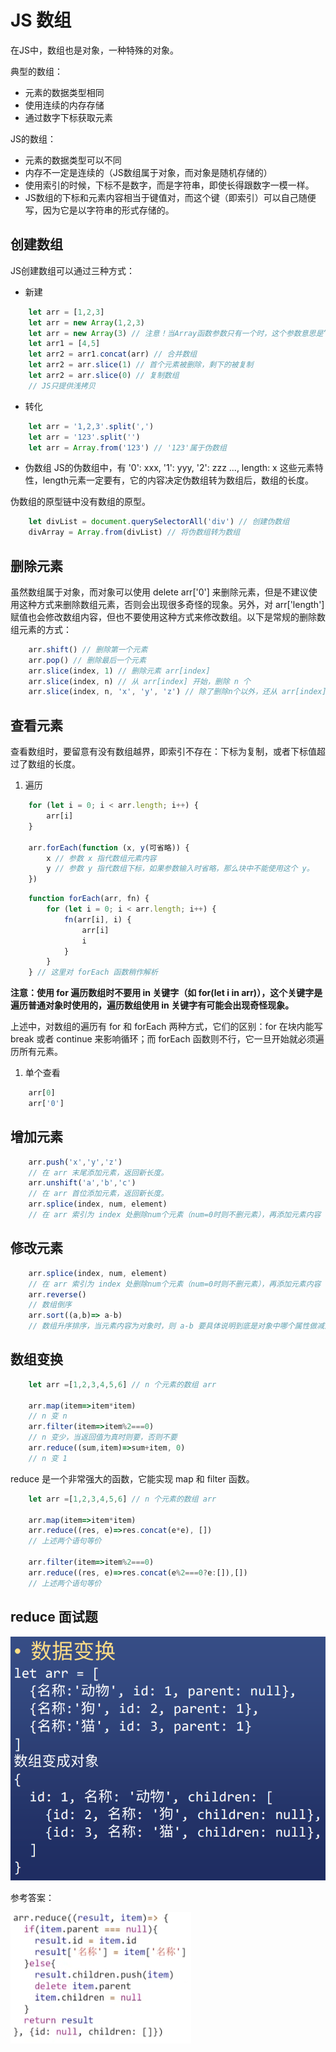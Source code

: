 <!-- 03.12：1.5h -->
# JS 数组
在JS中，数组也是对象，一种特殊的对象。

典型的数组：
* 元素的数据类型相同
* 使用连续的内存存储
* 通过数字下标获取元素

JS的数组：
* 元素的数据类型可以不同
* 内存不一定是连续的（JS数组属于对象，而对象是随机存储的）
* 使用索引的时候，下标不是数字，而是字符串，即使长得跟数字一模一样。
* JS数组的下标和元素内容相当于键值对，而这个键（即索引）可以自己随便写，因为它是以字符串的形式存储的。

## 创建数组
JS创建数组可以通过三种方式：
* 新建

``` JavaScript
    let arr = [1,2,3]
    let arr = new Array(1,2,3)
    let arr = new Array(3) // 注意！当Array函数参数只有一个时，这个参数意思是“数组长度”。
    let arr1 = [4,5]
    let arr2 = arr1.concat(arr) // 合并数组
    let arr2 = arr.slice(1) // 首个元素被删除，剩下的被复制
    let arr2 = arr.slice(0) // 复制数组
    // JS只提供浅拷贝
```

* 转化

``` JavaScript
    let arr = '1,2,3'.split(',')
    let arr = '123'.split('')
    let arr = Array.from('123') // '123'属于伪数组
```

* 伪数组
JS的伪数组中，有 '0': xxx, '1': yyy, '2': zzz ..., length: x 这些元素特性，length元素一定要有，它的内容决定伪数组转为数组后，数组的长度。

伪数组的原型链中没有数组的原型。

``` JavaScript
    let divList = document.querySelectorAll('div') // 创建伪数组
    divArray = Array.from(divList) // 将伪数组转为数组
```

## 删除元素
虽然数组属于对象，而对象可以使用 delete arr['0'] 来删除元素，但是不建议使用这种方式来删除数组元素，否则会出现很多奇怪的现象。另外，对 arr['length'] 赋值也会修改数组内容，但也不要使用这种方式来修改数组。以下是常规的删除数组元素的方式：
``` JavaScript
    arr.shift() // 删除第一个元素
    arr.pop() // 删除最后一个元素
    arr.slice(index, 1) // 删除元素 arr[index] 
    arr.slice(index, n) // 从 arr[index] 开始，删除 n 个
    arr.slice(index, n, 'x', 'y', 'z') // 除了删除n个以外，还从 arr[index] 开始将 'x', 'y', 'z' 添加到数组中去。
```

## 查看元素
查看数组时，要留意有没有数组越界，即索引不存在：下标为复制，或者下标值超过了数组的长度。

1. 遍历

``` JavaScript
    for (let i = 0; i < arr.length; i++) {
        arr[i]
    }

    arr.forEach(function (x, y(可省略)) {
        x // 参数 x 指代数组元素内容
        y // 参数 y 指代数组下标，如果参数输入时省略，那么块中不能使用这个 y。
    })
```
``` JavaScript
    function forEach(arr, fn) {
        for (let i = 0; i < arr.length; i++) {
            fn(arr[i], i) {
                arr[i]
                i
            }
        }
    } // 这里对 forEach 函数稍作解析
```

<strong>注意：使用 for 遍历数组时不要用 in 关键字（如 for(let i in arr)），这个关键字是遍历普通对象时使用的，遍历数组使用 in 关键字有可能会出现奇怪现象。</strong>

上述中，对数组的遍历有 for 和 forEach 两种方式，它们的区别：for 在块内能写 break 或者 continue 来影响循环；而 forEach 函数则不行，它一旦开始就必须遍历所有元素。

1. 单个查看
``` JavaScript
    arr[0]
    arr['0']
```

## 增加元素
``` JavaScript
    arr.push('x','y','z')
    // 在 arr 末尾添加元素，返回新长度。
    arr.unshift('a','b','c')
    // 在 arr 首位添加元素，返回新长度。
    arr.splice(index, num, element)
    // 在 arr 索引为 index 处删除num个元素（num=0时则不删元素），再添加元素内容 element 到数组 arr 中。
```

## 修改元素
``` JavaScript
    arr.splice(index, num, element)
    // 在 arr 索引为 index 处删除num个元素（num=0时则不删元素），再添加元素内容 element 到数组 arr 中。
    arr.reverse() 
    // 数组倒序
    arr.sort((a,b)=> a-b)
    // 数组升序排序，当元素内容为对象时，则 a-b 要具体说明到底是对象中哪个属性做减法。
```

## 数组变换
``` JavaScript
    let arr =[1,2,3,4,5,6] // n 个元素的数组 arr

    arr.map(item=>item*item)
    // n 变 n
    arr.filter(item=>item%2===0)
    // n 变少，当返回值为真时则要，否则不要
    arr.reduce((sum,item)=>sum+item, 0)
    // n 变 1
```

reduce 是一个非常强大的函数，它能实现 map 和 filter 函数。
``` JavaScript
    let arr =[1,2,3,4,5,6] // n 个元素的数组 arr
    
    arr.map(item=>item*item)
    arr.reduce((res, e)=>res.concat(e*e), [])
    // 上述两个语句等价
    
    arr.filter(item=>item%2===0)
    arr.reduce((res, e)=>res.concat(e%2===0?e:[]),[])
    // 上述两个语句等价
```

## reduce 面试题

<img src="images/i5.jpg" alt="Fig.1">

参考答案：

<img src="images/i6.jpg" alt="Fig.2">
